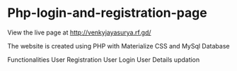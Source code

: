 # Php-login-and-registration-page

View the live page at http://venkyjayasurya.rf.gd/

The website is created using PHP with Materialize CSS and MySql Database

Functionalities
  User Registration
  User Login
  User Details updation
